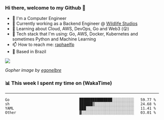 ### Hi there, welcome to my Github 👋

- 📖 I'm a Computer Engineer
- 🔭 Currently working as a Backend Engineer @ [Wildlife Studios](https://wildlifestudios.com/)
- 🌱 Learning about Cloud, AWS, DevOps, Go and Web3 (😲)
- 🚀 Tech stack that I'm using: Go, AWS, Docker, Kubernetes and sometimes Python and Machine Learning
- 📫 How to reach me: [raphaelfp](https://linkedin.com/in/raphaelfp)
- 🏡 Based in Brazil

![](https://github.com/raphaelfp/gophers/blob/master/.thumb/animation/morning-coffee-3x.gif)

*Gopher image by [egonelbre](https://github.com/egonelbre/)*

### 📊 This week I spent my time on (WakaTime)

---

<!--START_SECTION:waka-->

```text
Go                                ███████████████░░░░░░░░░░   59.77 %
sh                                ██████▒░░░░░░░░░░░░░░░░░░   24.68 %
YAML                              ███░░░░░░░░░░░░░░░░░░░░░░   11.41 %
Other                             ▓░░░░░░░░░░░░░░░░░░░░░░░░   03.01 %
```

<!--END_SECTION:waka-->
